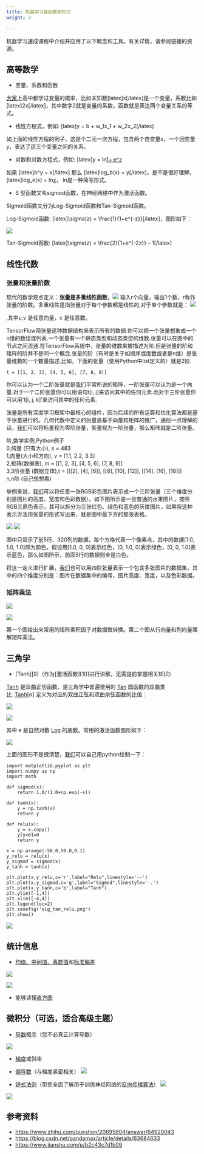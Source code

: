 ```yaml
---
title: 机器学习基础数学知识
weight: 3

---
```


机器学习速成课程中介绍并应用了以下概念和工具。有关详情，请参阅链接的资源。

## 高等数学

* 变量、系数和函数

[大家](https://www.w3cdoc.com)上高中都学过变量的概率，比如未知数[latex]x[/latex]是一个变量，系数比如[latex]2x[/latex]，其中数字2就是变量的系数，函数就是表达两个变量关系的等式。

* 线性方程式，例如: [latex]y = b + w\_1x\_1 + w\_2x\_2[/latex]

如上面的线性方程的例子，这是个二元一次方程，包含两个自变量x，一个因变量y，表达了这三个变量之间的关系。

* 对数和对数方程式，例如: [latex]y = ln[1+ e^z](/latex)

如果 [latex]b^y = x[/latex] 那么 [latex]log\_b(x) = y[/latex]，是不是很好理解。[latex]log\_e(x) = ln[x](/latex)， ln是一种简写形式。

* S 型函数又叫sigmod函数，在神经网络中作为激活函数。

Sigmoid函数又分为Log-Sigmoid函数和Tan-Sigmoid函数。

Log-Sigmoid函数: [latex]\sigma(z) = \frac{1}{1+e^{-z}}[/latex]，图形如下：

![](/images/posts/img_5bf6bd51e6f81.webp)

Tan-Sigmoid函数: [latex]\sigma(z) = \frac{2}{1+e^{-2z}} &#8211; 1[/latex]

## 线性代数

### 张量和张量阶数

现代的数学观点定义：**张量是多重线性函数**，![](/images/posts/2022-12-02-20-32-48.png)
输入r个向量，输出1个数，r称作张量的阶数。多重线性是指张量对于每个参数都是线性的,对于单个参数就是：
![](/images/posts/2022-12-02-20-32-23.png)

,其中u,v 是任意向量，c 是任意数。

TensorFlow用张量这种数据结构来表示所有的数据.你可以把一个张量想象成一个n维的数组或列表.一个张量有一个静态类型和动态类型的维数.张量可以在图中的节点之间流通.在TensorFlow系统中，张量的维数来被描述为阶.但是张量的阶和矩阵的阶并不是同一个概念.张量的阶（有时是关于如顺序或度数或者是n维）是张量维数的一个数量描述.比如，下面的张量（使用Python中list定义的）就是2阶.
```
t = [[1, 2, 3], [4, 5, 6], [7, 8, 9]]
```

你可以认为一个二阶张量就是[我们](https://www.w3cdoc.com)平常所说的矩阵，一阶张量可以认为是一个向量.对于一个二阶张量你可以用语句t[i, j]来访问其中的任何元素.而对于三阶张量你可以用&#8217;t[i, j, k]&#8217;来访问其中的任何元素.

张量是所有深度学习框架中最核心的组件，因为后续的所有运算和优化算法都是基于张量进行的。几何代数中定义的张量是基于向量和矩阵的推广，通俗一点理解的话，[我们](https://www.w3cdoc.com)可以将标量视为零阶张量，矢量视为一阶张量，那么矩阵就是二阶张量。

阶,数学实例,Python例子  
0,纯量 (只有大小), s = 483  
1,向量(大小和方向), v = [1.1\, 2.2\, 3.3]  
2,矩阵(数据表), m = [[1\, 2\, 3]\, [4\, 5\, 6]\, [7\, 8\, 9]]  
3,3阶张量 (数据立体),t = [[[2]\, [4]\, [6]]\, [[8]\, [10]\, [12]]\, [[14]\, [16]\, [18]]]  
n,n阶 (自己想想看)

举例来说，[我们](https://www.w3cdoc.com)可以将任意一张RGB彩色图片表示成一个三阶张量（三个维度分别是图片的高度、宽度和色彩数据）。如下图所示是一张普通的水果图片，按照RGB三原色表示，其可以拆分为三张红色、绿色和蓝色的灰度图片，如果将这种表示方法用张量的形式写出来，就是图中最下方的那张表格。

![](/images/posts/2022-12-02-20-34-03.png)
![](/images/posts/2022-12-02-20-34-21.png)

图中只显示了前5行、320列的数据，每个方格代表一个像素点，其中的数据[1.0, 1.0, 1.0]即为颜色。假设用[1.0, 0, 0]表示红色，[0, 1.0, 0]表示绿色，[0, 0, 1.0]表示蓝色，那么如图所示，前面5行的数据则全是白色。

将这一定义进行扩展，[我们](https://www.w3cdoc.com)也可以用四阶张量表示一个包含多张图片的数据集，其中的四个维度分别是：图片在数据集中的编号，图片高度、宽度，以及色彩数据。

### 矩阵乘法

![](/images/posts/2022-12-02-20-34-35.png)

![](/images/posts/2022-12-02-20-36-04.png)

第一个图给出来常用的矩阵乘积因子对数据做转换。第二个图从行向量和列向量理解矩阵乘法。

## 三角学

* [Tanh][9]（作为[激活函数][10]进行讲解，无需提前掌握相关知识）

<a href="https://reference.wolfram.com/language/ref/Tanh.html">Tanh</a> 是双曲正切函数，是三角学中普遍使用的 <span class="IF"><a href="https://reference.wolfram.com/language/ref/Tan.html">Tan</a></span> 圆函数的双曲类比. <span class="IF"><a href="https://reference.wolfram.com/language/ref/Tanh.html">Tanh</a><span class="openbracket">[</span><span class="TR"><span class="special-character Alpha">α</span></span><span class="closebracket">]</span></span> 定义为对应的双曲正弦和双曲余弦函数的比值：

![](/images/posts/2022-12-02-20-36-55.png)

![](/images/posts/2022-12-02-20-37-05.png)

其中 e <span class="IM">是自然对数 <span class="IF"><a href="https://reference.wolfram.com/language/ref/Log.html">Log</a></span> 的底数。常用的激活函数图形如下：</span>

![](/images/posts/2022-12-02-20-37-15.png)

上面的图形不是很清楚，[我们](https://www.w3cdoc.com)可以自己用python绘制一下：

```
import matplotlib.pyplot as plt
import numpy as np
import math

def sigmod(x):
    return 1.0/(1.0+np.exp(-x))

def tanh(x):
    y = np.tanh(x)
    return y

def relu(x):
    y = x.copy()
    y[y<0]=0
    return y

x = np.arange(-50.0,50.0,0.1)
y_relu = relu(x)
y_sigmod = sigmod(x)
y_tanh = tanh(x)

plt.plot(x,y_relu,c='r',label="Relu",linestyle='--')
plt.plot(x,y_sigmod,c='g',label="Sigmod",linestyle='-.')
plt.plot(x,y_tanh,c='b',label="Tanh")
plt.ylim([-1,4])
plt.xlim([-4,4])
plt.legend(loc=2)
plt.savefig('sig_tan_relu.png')
plt.show()
```

![](/images/posts/2022-12-02-20-37-36.png)
## 统计信息

* [均值、中间值、离群值](https://www.khanacademy.org/math/probability/data-distributions-a1/summarizing-center-distributions/v/mean-median-and-mode)和[标准偏差](https://wikipedia.org/wiki/Standard_deviation)

![](/images/posts/2022-12-02-20-37-46.png)

![](/images/posts/2022-12-02-20-37-55.png)

* 能够读懂[直方图](https://wikipedia.org/wiki/Histogram)

## 微积分（可选，适合高级主题）

* [导数](https://wikipedia.org/wiki/Derivative)概念（您不必真正计算导数）

![](/images/posts/2022-12-02-20-38-04.png)

* [梯度](https://www.khanacademy.org/math/multivariable-calculus/multivariable-derivatives/gradient-and-directional-derivatives/v/gradient)或斜率
* [偏导数](https://wikipedia.org/wiki/Partial_derivative)（与梯度紧密相关）
![](/images/posts/2022-12-02-20-38-11.png)

* [链式法则](https://wikipedia.org/wiki/Chain_rule)（带您全面了解用于训练神经网络的[反向传播算法](https://developers.google.com/machine-learning/crash-course/backprop-scroll/?hl=zh-cn)）
![](/images/posts/2022-12-02-20-38-35.png)

![](/images/posts/2022-12-02-20-38-43.png)

## 参考资料

* https://www.zhihu.com/question/20695804/answer/64920043
* https://blog.csdn.net/pandamax/article/details/63684633
* https://www.jianshu.com/p/b2c43c7d1b09
